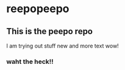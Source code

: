 # reepopeepo
## This is the peepo repo
I am trying out stuff
new and more text wow!
### waht the heck!!